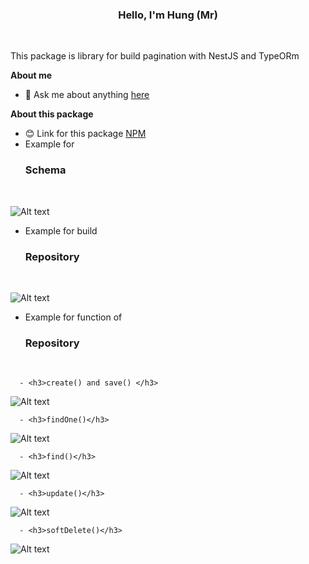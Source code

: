 <center> <h3>Hello, I'm  Hung (Mr) </h3> </center> 
<br />

This package is library for build pagination with NestJS and TypeORm

**About me**

- 💬 Ask me about anything [here](https://www.facebook.com/pham.thanhhung.1912/)

**About this package**
- 😊 Link for this package [NPM](https://www.npmjs.com/package/haris-mongodb-nestjs)
- Example for <h3>Schema</h3>
<br />

![Alt text](https://objectstorage.me-jeddah-1.oraclecloud.com/p/8jTRwOquLXJu0e4ztgaqVbcvfxiMnQDJUYlxe7L36nX4AeVPlHMeOr6ipc0zjga9/n/axvbzxxuh4db/b/booking-locate-public-ticket/o/booking-ticket/file1693156687193-urhg.png)

- Example for build <h3>Repository</h3>
<br />

![Alt text](https://objectstorage.me-jeddah-1.oraclecloud.com/p/8jTRwOquLXJu0e4ztgaqVbcvfxiMnQDJUYlxe7L36nX4AeVPlHMeOr6ipc0zjga9/n/axvbzxxuh4db/b/booking-locate-public-ticket/o/booking-ticket/file1693458234825-jSBB.png)


- Example for function of <h3>Repository</h3>
<br />

      - <h3>create() and save() </h3>

![Alt text](https://objectstorage.me-jeddah-1.oraclecloud.com/p/8jTRwOquLXJu0e4ztgaqVbcvfxiMnQDJUYlxe7L36nX4AeVPlHMeOr6ipc0zjga9/n/axvbzxxuh4db/b/booking-locate-public-ticket/o/booking-ticket/file1693457895843-UnWF.png)

      - <h3>findOne()</h3>

![Alt text](https://objectstorage.me-jeddah-1.oraclecloud.com/p/8jTRwOquLXJu0e4ztgaqVbcvfxiMnQDJUYlxe7L36nX4AeVPlHMeOr6ipc0zjga9/n/axvbzxxuh4db/b/booking-locate-public-ticket/o/booking-ticket/file1693157197658-kRl7.png)

      - <h3>find()</h3>

![Alt text](https://objectstorage.me-jeddah-1.oraclecloud.com/p/8jTRwOquLXJu0e4ztgaqVbcvfxiMnQDJUYlxe7L36nX4AeVPlHMeOr6ipc0zjga9/n/axvbzxxuh4db/b/booking-locate-public-ticket/o/booking-ticket/file1693157276096-Y0Wv.png)

      - <h3>update()</h3>

![Alt text](https://objectstorage.me-jeddah-1.oraclecloud.com/p/8jTRwOquLXJu0e4ztgaqVbcvfxiMnQDJUYlxe7L36nX4AeVPlHMeOr6ipc0zjga9/n/axvbzxxuh4db/b/booking-locate-public-ticket/o/booking-ticket/file1693157355774-uxgj.png)


      - <h3>softDelete()</h3>

![Alt text](https://objectstorage.me-jeddah-1.oraclecloud.com/p/8jTRwOquLXJu0e4ztgaqVbcvfxiMnQDJUYlxe7L36nX4AeVPlHMeOr6ipc0zjga9/n/axvbzxxuh4db/b/booking-locate-public-ticket/o/booking-ticket/file1693458181058-46eW.png)
